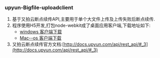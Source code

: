 ### upyun-Bigfile-uploadclient
1. 基于又拍云断点续传API,主要用于单个大文件上传及上传失败后断点续传.
2. 程序使用H5开发,打包node-webkit成了桌面应用客户端,下载地址如下:
   * [windows 客户端下载](http://tspetool.b0.upaiyun.com/upbf-client.exe)
   * [Mac--os 客户端下载](http://tspetool.b0.upaiyun.com/upbf-client-Mac.zip)
3. 又拍云断点续传官方文档:[http://docs.upyun.com/api/rest_api/#_3](http://docs.upyun.com/api/rest_api/#_3)
